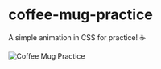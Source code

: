 # coffee-mug-practice

A simple animation in CSS for practice! :coffee:

![Coffee Mug Practice](https://i.ibb.co/HBDVj3x/Hnet-com-image.gif)